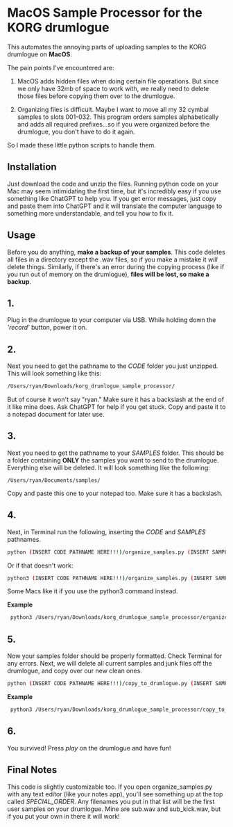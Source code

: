 # MacOS Sample Processor for the KORG drumlogue

This automates the annoying parts of uploading samples to the KORG drumlogue on **MacOS**.

The pain points I've encountered are:

1. MacOS adds hidden files when doing certain file operations. But since we only have 32mb of space to work with, we really need to delete those files before copying them over to the drumlogue.  

2. Organizing files is difficult.  Maybe I want to move all my 32 cymbal samples to slots 001-032.  This program orders samples alphabetically and adds all required prefixes...so if you were organized before the drumlogue, you don't have to do it again. 

So I made these little python scripts to handle them.

## Installation

Just download the code and unzip the files.  Running python code on your Mac may seem intimidating the first time, but it's incredibly easy if you use something like ChatGPT to help you.  If you get error messages, just copy and paste them into ChatGPT and it will translate the computer language to something more understandable, and tell you how to fix it.


## Usage

Before you do anything, **make a backup of your samples**.  This code deletes all files in a directory except the .wav files, so if you make a mistake it *will* delete things.  Similarly, if there's an error during the copying process (like if you run out of memory on the drumlogue), **files will be lost, so make a backup**. 


## 1.
Plug in the drumlogue to your computer via USB.  While holding down the *'record'* button, power it on. 
## 2. 

Next you need to get the pathname to the *CODE* folder you just unzipped.  This will look something like this: 
```bash
/Users/ryan/Downloads/korg_drumlogue_sample_processor/
```

But of course it won't say "ryan." Make sure it has a backslash at the end of it like mine does.  Ask ChatGPT for help if you get stuck.  Copy and paste it to a notepad document for later use.  

## 3.

Next you need to get the pathname to your *SAMPLES* folder.  This should be a folder containing **ONLY** the samples you want to send to the drumlogue.  Everything else will be deleted. It will look something like the following:
```
/Users/ryan/Documents/samples/
```

Copy and paste this one to your notepad too.  Make sure it has a backslash.

## 4.

Next, in Terminal run the following, inserting the *CODE* and *SAMPLES* pathnames.

```bash
python (INSERT CODE PATHNAME HERE!!!)/organize_samples.py (INSERT SAMPLES PATHNAME HERE!!!)
```

Or if that doesn't work:

```bash
python3 (INSERT CODE PATHNAME HERE!!!)/organize_samples.py (INSERT SAMPLES PATHNAME HERE!!!)
```

Some Macs like it if you use the python3 command instead.

**Example**

```bash
 python3 /Users/ryan/Downloads/korg_drumlogue_sample_processor/organize_samples.py /Volumes/T7/Everything/samples
```

## 5.

Now your samples folder should be properly formatted.  Check Terminal for any errors.  Next, we will delete all current samples and junk files off the drumlogue, and copy over our new clean ones.

```bash
python (INSERT CODE PATHNAME HERE!!!)/copy_to_drumlogue.py (INSERT SAMPLES PATHNAME HERE!!!)
```

**Example**

```bash
 python3 /Users/ryan/Downloads/korg_drumlogue_sample_processor/copy_to_drumlogue.py /Volumes/T7/Everything/samples
```

## 6.
You survived!  Press *play* on the drumlogue and have fun!

## Final Notes
This code is slightly customizable too.  If you open organize_samples.py with any text editor (like your notes app), you'll see something up at the top called *SPECIAL_ORDER*.  Any filenames you put in that list will be the first user samples on your drumlogue.  Mine are sub.wav and sub_kick.wav, but if you put your own in there it will work!